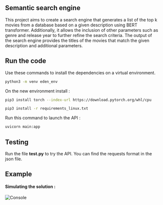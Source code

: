 ## Semantic search engine

This project aims to create a search engine that generates a list of the top k movies from a database based on a given description using BERT transformer. Additionally, it allows the inclusion of other parameters such as genre and release year to further refine the search criteria. The output of the search engine provides the titles of the movies that match the given description and additional parameters.

## Run the code

Use these commands to install the dependencies on a virtual environment.

```bash
python3 -m venv eden_env
```

On the new environment install :

```bash
pip3 install torch --index-url https://download.pytorch.org/whl/cpu
```
```bash
pip3 install -r requirements_linux.txt
```

Run this command to launch the API :
```bash
uvicorn main:app
```

## Testing
Run the file **test.py** to try the API. You can find the requests
format in the json file.


## Example
#### Simulating the solution :
![Console](https://www.pixenli.com/image/tmknRv12)